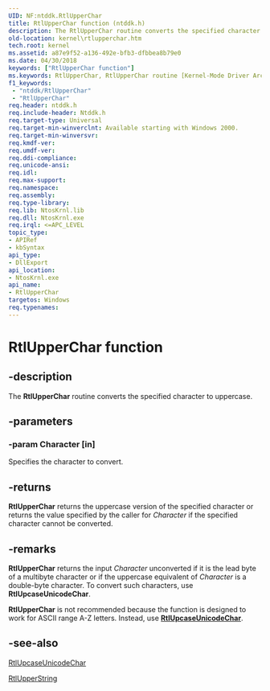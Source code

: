 ```yaml
---
UID: NF:ntddk.RtlUpperChar
title: RtlUpperChar function (ntddk.h)
description: The RtlUpperChar routine converts the specified character to uppercase.
old-location: kernel\rtlupperchar.htm
tech.root: kernel
ms.assetid: a87e9f52-a136-492e-bfb3-dfbbea8b79e0
ms.date: 04/30/2018
keywords: ["RtlUpperChar function"]
ms.keywords: RtlUpperChar, RtlUpperChar routine [Kernel-Mode Driver Architecture], k109_c1a13e9a-f863-4bcd-ae89-daee0c3d3a4b.xml, kernel.rtlupperchar, ntddk/RtlUpperChar
f1_keywords:
 - "ntddk/RtlUpperChar"
 - "RtlUpperChar"
req.header: ntddk.h
req.include-header: Ntddk.h
req.target-type: Universal
req.target-min-winverclnt: Available starting with Windows 2000.
req.target-min-winversvr: 
req.kmdf-ver: 
req.umdf-ver: 
req.ddi-compliance: 
req.unicode-ansi: 
req.idl: 
req.max-support: 
req.namespace: 
req.assembly: 
req.type-library: 
req.lib: NtosKrnl.lib
req.dll: NtosKrnl.exe
req.irql: <=APC_LEVEL
topic_type:
- APIRef
- kbSyntax
api_type:
- DllExport
api_location:
- NtosKrnl.exe
api_name:
- RtlUpperChar
targetos: Windows
req.typenames: 
---
```


# RtlUpperChar function


## -description


The <b>RtlUpperChar</b> routine converts the specified character to uppercase.


## -parameters




### -param Character [in]

Specifies the character to convert. 


## -returns



<b>RtlUpperChar</b> returns the uppercase version of the specified character or returns the value specified by the caller for <i>Character</i> if the specified character cannot be converted.




## -remarks



<b>RtlUpperChar</b> returns the input <i>Character</i> unconverted if it is the lead byte of a multibyte character or if the uppercase equivalent of <i>Character</i> is a double-byte character. To convert such characters, use <b>RtlUpcaseUnicodeChar</b>. 

**RtlUpperChar** is not recommended because the function is designed to work for ASCII range A-Z letters. Instead, use [**RtlUpcaseUnicodeChar**](../wdm/nf-wdm-rtlupcaseunicodechar.md).


## -see-also




<a href="https://docs.microsoft.com/windows-hardware/drivers/ddi/wdm/nf-wdm-rtlupcaseunicodechar">RtlUpcaseUnicodeChar</a>



<a href="https://docs.microsoft.com/windows-hardware/drivers/ddi/ntddk/nf-ntddk-rtlupperstring">RtlUpperString</a>
 

 

